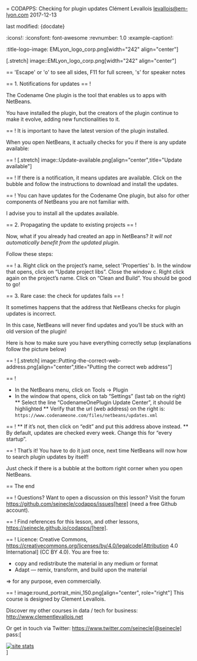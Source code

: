 = CODAPPS: Checking for plugin updates
Clément Levallois <levallois@em-lyon.com>
2017-12-13

last modified: {docdate}

:icons!:
:iconsfont:   font-awesome
:revnumber: 1.0
:example-caption!:

:title-logo-image: EMLyon_logo_corp.png[width="242" align="center"]

[.stretch]
image::EMLyon_logo_corp.png[width="242" align="center"]


==  'Escape' or 'o' to see all sides, F11 for full screen, 's' for speaker notes

==  1. Notifications for updates
==  !

The Codename One plugin is the tool that enables us to apps with NetBeans.

You have installed the plugin, but the creators of the plugin continue to make it evolve, adding new functionalities to it.

==  !
It is important to have the latest version of the plugin installed.

When you open NetBeans, it actually checks for you if there is any update available:

==  !
[.stretch]
image::Update-available.png[align="center",title="Update available"]


==  !
If there is a notification, it means updates are available. Click on the bubble and follow the instructions to download and install the updates.

==  !
You can have updates for the Codename One plugin, but also for other components of NetBeans you are not familiar with.

I advise you to install all the updates available.

==  2. Propagating the update to existing projects
==  !

Now, what if you already had created an app in NetBeans? *It will not automatically benefit from the updated plugin*.

Follow these steps:

==  !
a.	Right click on the project’s name, select 'Properties'
b.	In the window that opens, click on “Update project libs”. Close the window
c.	Right click again on the project’s name. Click on “Clean and Build”. You should be good to go!

==  3. Rare case: the check for updates fails
==  !

It sometimes happens that the address that NetBeans checks for plugin updates is incorrect.

In this case, NetBeans will never find updates and you’ll be stuck with an old version of the plugin!

Here is how to make sure you have everything correctly setup (explanations follow the picture below)

==  !
[.stretch]
image::Putting-the-correct-web-address.png[align="center",title="Putting the correct web address"]


==  !
- In the NetBeans menu, click on Tools -> Plugin
- In the window that opens, click on tab “Settings” (last tab on the right)
** Select the line “CodenameOnePlugin Update Center”, it should be highlighted
** Verify that the url (web address) on the right is:
`https://www.codenameone.com/files/netbeans/updates.xml`

==  !
** If it’s not, then click on “edit” and put this address above instead.
** By default, updates are checked every week. Change this for “every startup”.

==  !
That’s it! You have to do it just once, next time NetBeans will now how to search plugin updates by itself!

Just check if there is a bubble at the bottom right corner when you open NetBeans.


==  The end

==  !
Questions? Want to open a discussion on this lesson? Visit the forum https://github.com/seinecle/codapps/issues[here] (need a free Github account).

==  !
Find references for this lesson, and other lessons, https://seinecle.github.io/codapps/[here].

==  !
Licence: Creative Commons, https://creativecommons.org/licenses/by/4.0/legalcode[Attribution 4.0 International] (CC BY 4.0).
You are free to:

- copy and redistribute the material in any medium or format
- Adapt — remix, transform, and build upon the material

=> for any purpose, even commercially.

==  !
image:round_portrait_mini_150.png[align="center", role="right"]
This course is designed by Clement Levallois.

Discover my other courses in data / tech for business: http://www.clementlevallois.net

Or get in touch via Twitter: https://www.twitter.com/seinecle[@seinecle]
pass:[    <!-- Start of StatCounter Code for Default Guide -->
    <script type="text/javascript">
        var sc_project = 11592657;
        var sc_invisible = 1;
        var sc_security = "11592657";
        var scJsHost = (("https:" == document.location.protocol) ?
            "https://secure." : "http://www.");
        document.write("<sc" + "ript type='text/javascript' src='" +
            scJsHost +
            "statcounter.com/counter/counter.js'></" + "script>");
    </script>
    <noscript><div class="statcounter"><a title="site stats"
    href="http://statcounter.com/" target="_blank"><img
    class="statcounter"
    src="//c.statcounter.com/11592657/0/11592657/1/" alt="site
    stats"></a></div></noscript>
    <!-- End of StatCounter Code for Default Guide -->]
